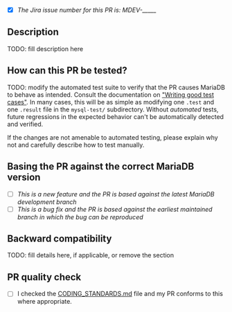 <!--
Thank you for contributing to the MariaDB Server repository!

You can help us review your changes faster by filling this template <3

If you have any questions related to MariaDB or you just want to
hang out and meet other community members, please join us on
https://mariadb.zulipchat.com/ .
-->

<!--
If you've already identified a https://jira.mariadb.org/ issue
that seems to track this bug/feature, please add its number below.
-->
- [x] *The Jira issue number for this PR is: MDEV-_____*

<!--
An amazing description should answer some questions like:
1. What problem is the patch trying to solve?
2. If some output changed, what was it looking like before
   the change and how it's looking with this patch applied
3. Do you think this patch might introduce side-effects in
   other parts of the server?
-->
## Description
TODO: fill description here

## How can this PR be tested?

TODO: modify the automated test suite to verify that the PR causes MariaDB to
behave as intended. Consult the documentation on
["Writing good test cases"](https://mariadb.org/get-involved/getting-started-for-developers/writing-good-test-cases-mariadb-server).
In many cases, this will be as simple as modifying one `.test` and one `.result`
file in the `mysql-test/` subdirectory. Without _automated_ tests, future regressions
in the expected behavior can't be automatically detected and verified.

If the changes are not amenable to automated testing, please explain why not and
carefully describe how to test manually.

<!--
Tick one of the following boxes [x] to help us understand
if the base branch for the PR is correct
(Currently the earliest maintained branch is 10.3)
-->
## Basing the PR against the correct MariaDB version
- [ ] *This is a new feature and the PR is based against the latest MariaDB development branch*
- [ ] *This is a bug fix and the PR is based against the earliest maintained branch in which the bug can be reproduced*

<!--
You might consider answering some questions like:
1. Does this affect the on-disk format used by MariaDB?
2. Does this change any behavior experienced by a user
   who upgrades from a version prior to this patch?
3. Would a user be able to start MariaDB on a datadir
   created prior to your fix?
-->
## Backward compatibility
TODO: fill details here, if applicable, or remove the section

## PR quality check
- [ ] I checked the [CODING_STANDARDS.md](CODING_STANDARDS.md) file and my PR conforms to this where appropriate.
